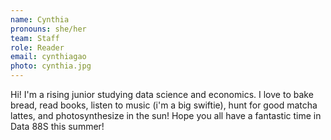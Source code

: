 ```yaml
---
name: Cynthia
pronouns: she/her
team: Staff
role: Reader
email: cynthiagao
photo: cynthia.jpg
---
```


Hi! I'm a rising junior studying data science and economics. I love to bake bread, read books, listen to music (i'm a big swiftie), hunt for good matcha lattes, and photosynthesize in the sun! Hope you all have a fantastic time in Data 88S this summer!